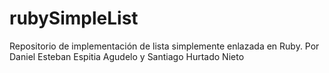 # rubySimpleList
Repositorio de implementación de lista simplemente enlazada en Ruby. Por Daniel Esteban Espitia Agudelo y Santiago Hurtado Nieto 
